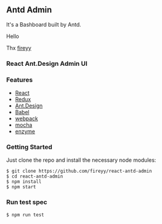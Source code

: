 ## Antd Admin 
It's a Bashboard built by Antd.

Hello

Thx [fireyy](https://github.com/fireyy/react-antd-admin)

### React Ant.Design Admin UI

### Features

- [React](https://facebook.github.io/react/)
- [Redux](https://github.com/reactjs/redux)
- [Ant.Design](http://ant.design/)
- [Babel](https://babeljs.io/)
- [webpack](https://webpack.github.io/)
- [mocha](https://mochajs.org/)
- [enzyme](https://github.com/airbnb/enzyme)

### Getting Started

Just clone the repo and install the necessary node modules:

```shell
$ git clone https://github.com/fireyy/react-antd-admin
$ cd react-antd-admin
$ npm install
$ npm start
```

### Run test spec

```shell
$ npm run test
```
